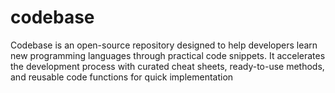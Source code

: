 # codebase
Codebase is an open-source repository designed to help developers learn new programming languages through practical code snippets. It accelerates the development process with curated cheat sheets, ready-to-use methods, and reusable code functions for quick implementation
